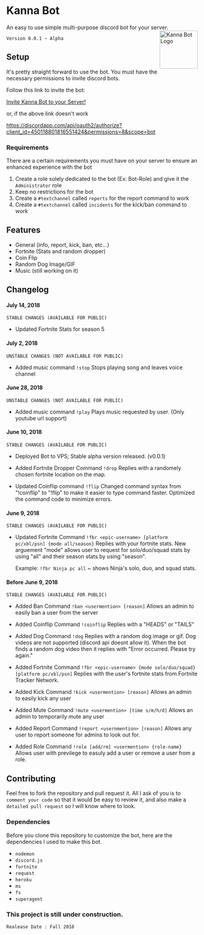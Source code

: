 # Kanna Bot
An easy to use simple multi-purpose discord bot for your server. 
<img src="https://pre00.deviantart.net/f86f/th/pre/f/2017/286/0/7/creepy_discord_icon___logo_remix_by_treetoadart-dbqg8wi.png" alt="Kanna Bot Logo" height = "100px" width = "100px" align="right">

`Version 0.0.1 ~ Alpha`

## Setup
It's pretty straight forward to use the bot.
You must have the necessary permissions to invite discord bots.

Follow this link to invite the bot:

[Invite Kanna Bot to your Server!](https://discordapp.com/api/oauth2/authorize?client_id=450118801816551424&permissions=8&scope=bot) 

or, if the above link doesn't work

https://discordapp.com/api/oauth2/authorize?client_id=450118801816551424&permissions=8&scope=bot

### Requirements
There are a certain requirements you must have on your server to ensure an enhanced experience with the bot
1. Create a role solely dedicated to the bot (Ex: Bot-Role) and give it the `Administrator` role
2. Keep no restrictions for the bot
3. Create a `#textchannel` called `reports` for the report command to work
4. Create a `#textchannel` called `incidents` for the kick/ban command to work

## Features
 * General (info, report, kick, ban, etc...)
 * Fortnite (Stats and random dropper)
 * Coin Flip
 * Random Dog Image/GIF
 * Music (still working on it)
 
## Changelog
  #### July 14, 2018
  `STABLE CHANGES (AVAILABLE FOR PUBLIC)`

  + Updated Fortnite Stats for season 5
  #### July 2, 2018
  `UNSTABLE CHANGES (NOT AVAILABLE FOR PUBLIC)`

  + Added music command
  `!stop`
  Stops playing song and leaves voice channel
  #### June 28, 2018
  `UNSTABLE CHANGES (NOT AVAILABLE FOR PUBLIC)`

  + Added music command 
    `!play`
    Plays music requested by user. (Only youtube url support)

  #### June 10, 2018
  `STABLE CHANGES (AVAILABLE FOR PUBLIC)`

  + Deployed Bot to VPS;
    Stable alpha version released. (v0.0.1)
  
  + Added Fortnite Dropper Command
    `!drop`
    Replies with a randomely chosen fortnite location on the map.
  
  + Updated Coinflip command
  `!flip`
  Changed command syntax from "!coinflip" to "!flip" to make it easier to type command faster. Optimized the command code to minimize errors.

  #### June 9, 2018
  `STABLE CHANGES (AVAILABLE FOR PUBLIC)`

  + Updated Fortnite Command
    `!fbr <epic-username> [platform pc/xbl/psn] {mode all/season}`
    Replies with your fortnite stats. New arguement "mode" allows user to request for solo/duo/squad stats by using "all" and their season stats by using "season".

    Example: `!fbr Ninja pc all` ~ shows Ninja's solo, duo, and squad stats.
    
  #### Before June 9, 2018
  `STABLE CHANGES (AVAILABLE FOR PUBLIC)`

  + Added Ban Command
    `!ban <usermention> [reason]`
    Allows an admin to easily ban a user from the server

  + Added Coinflip Command
    `!coinflip`
    Replies with a "HEADS" or "TAILS"

  + Added Dog Command
    `!dog`
    Replies with a random dog image or gif.
    Dog videos are not supported (discord api doesnt allow it). When the bot finds a random dog video then it replies with "Error occurred. Please try again."

  + Added Fortnite Command
    `!fbr <epic-username> {mode solo/duo/squad} [platform pc/xbl/psn]`
    Replies with the user's fortnite stats from Fortnite Tracker Network.

  + Added Kick Command
    `!kick <usermention> [reason]`
    Allows an admin to easily kick any user

  + Added Mute Command
    `!mute <usermention> [time s/m/h/d]`
    Allows an admin to temporarily mute any user

  + Added Report Command
    `!report <usernmention> [reason]`
    Allows any user to report someone for admins to look out for.

  + Added Role Command
    `!role [add/rm] <usermention> {role-name}`
    Allows user with previlege to easuly add a user or remove a user from a role.

## Contributing
 Feel free to fork the repository and pull request it. All I ask of you is to `comment your code` so that it would be easy to review it, and also make a `detailed pull request` so I will know where to look.

 ### Dependencies
 Before you clone this repository to customize the bot, here are the dependencies I used to make this bot.
 * `nodemon`
 * `discord.js`
 * `fortnite`
 * `request`
 * `heroku`
 * `ms`
 * `fs`
 * `superagent`
  
### This project is still under construction. 
`Realease Date : Fall 2018`
